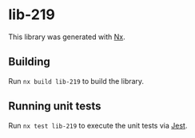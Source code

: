 # lib-219

This library was generated with [Nx](https://nx.dev).

## Building

Run `nx build lib-219` to build the library.

## Running unit tests

Run `nx test lib-219` to execute the unit tests via [Jest](https://jestjs.io).
